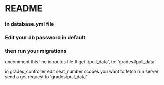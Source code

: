 # README



<h3>in database.yml file</h3>
<h3>Edit your db password in default</h3>
<h3>then run your migrations</h3>


uncomment  this line in routes file # get '/pull_data', to: 'grades#pull_data'

in grades_controller edit seat_number scopes you want to fetch
run server
send a get request to 'grades/pull_data'


